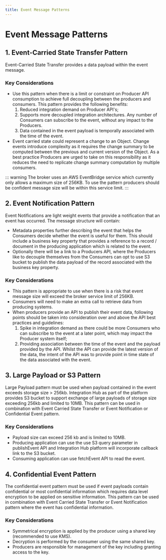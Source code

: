 ```yaml
---
title: Event Message Patterns
---
```


# Event Message Patterns

## 1. Event-Carried State Transfer Pattern

Event-Carried State Transfer provides a data payload within the event message.

### Key Considerations

-   Use this pattern when there is a limit or constraint on Producer API consumption to achieve full decoupling between the producers and consumers. This pattern provides the following benefits:
    1. Reduced integration demand on Producer API's;
    1. Supports more decoupled integration architectures. Any number of Consumers can subscribe to the event, without any impact to the Producers.
    1. Data contained in the event payload is temporally associated with the time of the event.
-   Event carried state could represent a change to an Object. Change events introduce complexity as it requires the change summary to be computed between the previous and current version of the Object. As a best practice Producers are urged to take on this responsibility as it reduces the need to replicate change summary computation by multiple consumers.

::: warning
The broker uses an AWS EventBridge service which currently only allows a maximum size of 256KB. To use the pattern producers should be confident message size will be within this service limit.
:::

## 2. Event Notification Pattern

Event Notifications are light weight events that provide a notification that an event has occurred. The message structure will contain:

-   Metadata properties further describing the event that helps the Consumers decide whether the event is useful for them. This should include a business key property that provides a reference to a record / document in the producing application which is related to the event.
-   Optionally there will be a link to a Producers API, where the Producers like to decouple themselves from the Consumers can opt to use S3 bucket to publish the data payload of the record associated with the business key property.

### Key Considerations

-   This pattern is appropriate to use when there is a risk that event message size will exceed the broker service limit of 256KB.
-   Consumers will need to make an extra call to retrieve data from producing systems.
-   When producers provide an API to publish their event data, following points should be taken into consideration over and above the API best practices and guidelines:
    1. Spike in integration demand as there could be more Consumers who can subscribe to the event at a later point, which may impact the Producer system itself;
    1. Providing association between the time of the event and the payload provided by the API. Whilst the API can provide the latest version of the data, the intent of the API was to provide point in time state of the data associated with the event.

## 3. Large Payload or S3 Pattern

Large Payload pattern must be used when payload contained in the event exceeds storage size > 256kb. Integration Hub as part of the platform provides S3 bucket to support exchange of large payloads of storage size exceeding 256kb and limited to 10MB. This pattern can be used in combination with Event Carried State Transfer or Event Notification or Confidential Event pattern.

### Key Considerations

-   Payload size can exceed 256 kb and is limited to 10MB.
-   Producing application can use the use S3 query parameter in publishEvent API and Integration Hub platform will incorporate callback link to the S3 bucket.
-   Consuming application can use fetchEvent API to read the event.

## 4. Confidential Event Pattern

The confidential event pattern must be used if event payloads contain confidential or most confidential information which requires data level encryption to be applied on sensitive information. This pattern can be used in combination with Event Carried State Transfer or Event Notification pattern where the event has confidential information.

<!-- TODO: add link to: "Refer to the following documentation for more detailed information on this pattern: Confidential Events." -->

### Key Considerations

-   Symmetrical encryption is applied by the producer using a shared key (recommended to use KMS).
-   Decryption is performed by the consumer using the same shared key.
-   Producers are responsible for management of the key including granting access to the key.
